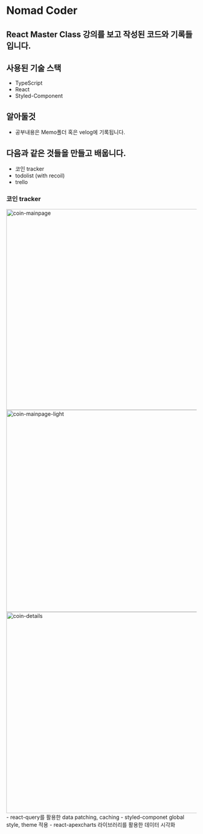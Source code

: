 # Nomad Coder

## React Master Class 강의를 보고 작성된 코드와 기록들 입니다.

## 사용된 기술 스택

- TypeScript
- React
- Styled-Component

## 알아둘것

- 공부내용은 Memo폴더 혹은 velog에 기록됩니다.

## 다음과 같은 것들을 만들고 배웁니다.

- 코인 tracker
- todolist (with recoil)
- trello

### 코인 tracker

<img width="531" alt="coin-mainpage" src="https://github.com/jjeongsu/react-masterclass/assets/92345556/6a445d96-f334-470b-91a8-f93080964d54">
<img width="534" alt="coin-mainpage-light" src="https://github.com/jjeongsu/react-masterclass/assets/92345556/c8bdd5bb-a9e1-4c43-b685-7a98f95790e2">
<img width="532" alt="coin-details" src="https://github.com/jjeongsu/react-masterclass/assets/92345556/c6bb5578-fc67-4433-9e4c-05fd6c32ddb1">
- react-query를 활용한 data patching, caching
- styled-componet global style, theme 적용
- react-apexcharts 라이브러리를 활용한 데이터 시각화
